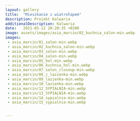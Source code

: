 ```yaml
---
layout: gallery
title:  "Mieszkanie z wiatrołapem"
description: Projekt Kalwaria
additionalDescription: Kalwaria
date:   2021-05-12 20:20:35 +0200
image: assets/images/asia_marcin/02_kuchnia_salon-min.webp
images: 
 - asia_marcin/01_salon-min.webp
 - asia_marcin/02_kuchnia_salon-min.webp
 - asia_marcin/03_salon-min.webp
 - asia_marcin/04_salon-min.webp
 - asia_marcin/05_hol-min.webp
 - asia_marcin/06_kuchnia_hol-min.webp
 - asia_marcin/07_salon_closeup-min.webp
 - asia_marcin/08_c_lazienka-min.webp
 - asia_marcin/09_lazienka-min.webp
 - asia_marcin/10_lazienka-min.webp
 - asia_marcin/12_SYPIALNIA-min.webp
 - asia_marcin/13_SYPIALNIA-min.webp
 - asia_marcin/14_sypialnia-min.webp
 - asia_marcin/15_sypialnia-min.webp


---
```


